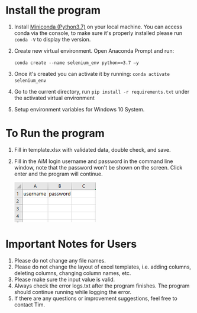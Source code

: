 # Install the program

1. Install [Miniconda (Python3.7)](https://docs.conda.io/en/latest/miniconda.html)  on your local machine. You can access conda via the console, to make sure it's properly installed please run `conda -V` to display the version.

2. Create new virtual environment. Open Anaconda Prompt and run:

    ```conda create --name selenium_env python==3.7 –y```

3.  Once it's created you can activate it by running: ```conda activate selenium_env```

4. Go to the current directory, run ```pip install -r requirements.txt``` under the activated virtual environment

5. Setup environment variables for Windows 10 System.

# To Run the program

1. Fill in template.xlsx with validated data, double check, and save.

2. Fill in the AiM login username and password in the command line window, note that the password won't be shown on the screen. Click enter and the program will continue.

   ![CMD login screenshots](images/screenshots1.PNG)

 

# Important Notes for Users

1. Please do not change any file names.
2. Please do not change the layout of excel templates, i.e. adding columns, deleting columns, changing column names, etc.
3. Please make sure the input value is valid.
4. Always check the error logs.txt after the program finishes. The program should continue running while logging the error.
5. If there are any questions or improvement suggestions, feel free to contact Tim.